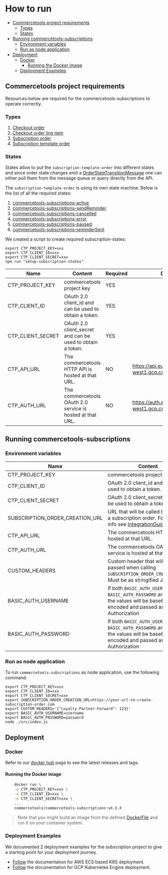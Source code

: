 # How to run

<!-- START doctoc generated TOC please keep comment here to allow auto update -->
<!-- DON'T EDIT THIS SECTION, INSTEAD RE-RUN doctoc TO UPDATE -->

- [Commercetools project requirements](#commercetools-project-requirements)
  - [Types](#types)
  - [States](#states)
- [Running commercetools-subscriptions](#running-commercetools-subscriptions)
  - [Environment variables](#environment-variables)
  - [Run as node application](#run-as-node-application)
- [Deployment](#deployment)
  - [Docker](#docker)
    - [Running the Docker image](#running-the-docker-image)
  - [Deployment Examples](#deployment-examples)

<!-- END doctoc generated TOC please keep comment here to allow auto update -->

## Commercetools project requirements

Resources below are required for the commercetools-subscriptions to operate correctly.

### Types

1. [Checkout order](../resources/checkout-order-type.json)
1. [Checkout order line item](../resources/checkout-order-line-item-type.json)
1. [Subscription order](../resources/subscription-order-type.json)
1. [Subscription template order](../resources/subscription-template-order-type.json)

### States

States allow to put the `subscription-template-order` into different states and since order state changes emit a [OrderStateTransitionMessage](https://docs.commercetools.com/api/message-types#orderstatetransitionmessage) one can either pull them from the message queue or query directly from the API.

The `subscription-template-order` is using its own state machine. Below is the list of all the required states:

1. [commercetools-subscriptions-active](../resources/active-state.json)
1. [commercetools-subscriptions-sendReminder](../resources/send-reminder-state.json)
1. [commercetools-subscriptions-cancelled](../resources/cancelled-state.json)
1. [commercetools-subscriptions-error](../resources/error-state.json)
1. [commercetools-subscriptions-paused](../resources/paused-state.json)
1. [commercetools-subscriptions-reminderSent](../resources/reminder-sent-state.json)

We created a script to create required subscription-states:

```
export CTP_PROJECT_KEY=xxx
export CTP_CLIENT_ID=xxx
export CTP_CLIENT_SECRET=xxx
npm run "setup-subscription-states"
```

| Name              | Content                                                    | Required | Default                                         |
| ----------------- | ---------------------------------------------------------- | -------- | ----------------------------------------------- |
| CTP_PROJECT_KEY   | commercetools project key                                  | YES      |                                                 |
| CTP_CLIENT_ID     | OAuth 2.0 client_id and can be used to obtain a token.     | YES      |                                                 |
| CTP_CLIENT_SECRET | OAuth 2.0 client_secret and can be used to obtain a token. | YES      |                                                 |
| CTP_API_URL       | The commercetools HTTP API is hosted at that URL.          | NO       | https://api.europe-west1.gcp.commercetools.com  |
| CTP_AUTH_URL      | The commercetools OAuth 2.0 service is hosted at that URL. | NO       | https://auth.europe-west1.gcp.commercetools.com |

## Running commercetools-subscriptions

### Environment variables

| Name                            | Content                                                                                                                                  | Required | Default                                         |
| ------------------------------- | ---------------------------------------------------------------------------------------------------------------------------------------- | -------- | ----------------------------------------------- |
| CTP_PROJECT_KEY                 | commercetools project key                                                                                                                | YES      |
| CTP_CLIENT_ID                   | OAuth 2.0 client_id and can be used to obtain a token.                                                                                   | YES      |
| CTP_CLIENT_SECRET               | OAuth 2.0 client_secret and can be used to obtain a token.                                                                               | YES      |
| SUBSCRIPTION_ORDER_CREATION_URL | URL that will be called to created a subscription order. For more info see [IntegrationGuide](./IntegrationGuide.md)                     | YES      |
| CTP_API_URL                     | The commercetools HTTP API is hosted at that URL.                                                                                        | NO       | https://api.europe-west1.gcp.commercetools.com  |
| CTP_AUTH_URL                    | The commercetools OAuth 2.0 service is hosted at that URL.                                                                               | NO       | https://auth.europe-west1.gcp.commercetools.com |
| CUSTOM_HEADERS                  | Custom header that will be passed when calling `SUBSCRIPTION_ORDER_CREATION_URL`. Must be as stringified JSON.                           | NO       |
| BASIC_AUTH_USERNAME             | If both `BASIC_AUTH_USERNAME` and `BASIC_AUTH_PASSWORD` are present, the values will be base64 encoded and passed as Basic Authorization | NO       |
| BASIC_AUTH_PASSWORD             | If both `BASIC_AUTH_USERNAME` and `BASIC_AUTH_PASSWORD` are present, the values will be base64 encoded and passed as Basic Authorization | NO       |

### Run as node application

To run `commercetools-subscriptions` as node application, use the following command:

```
export CTP_PROJECT_KEY=xxx
export CTP_CLIENT_ID=xxx
export CTP_CLIENT_SECRET=xxx
export SUBSCRIPTION_ORDER_CREATION_URL=https://your-url-to-create-subscription-order.com
export CUSTOM_HEADERS='{"Loyalty-Partner-Forward": 123}'
export BASIC_AUTH_USERNAME=username
export BASIC_AUTH_PASSWORD=password
node ./src/index.js
```

## Deployment

### Docker

Refer to our [docker hub](https://hub.docker.com/r/commercetools/commercetools-subscriptions/tags) page to see the latest releases and tags.

#### Running the Docker image

```bash
    docker run \
    -e CTP_PROJECT_KEY=xxx \
    -e CTP_CLIENT_ID=xxx \
    -e CTP_CLIENT_SECRET=xxx \
    ...
    commercetools/commercetools-subscriptions:vX.X.X
```

> Note that you might build an image from the defined [DockerFile](../Dockerfile) and run it on your container system.

### Deployment Examples

We documented 2 deployment examples for the subscription project to give a starting point for your deployment journey.

- [Follow](../deployment-examples/aws/k8s/README.md) the documentation for AWS ECS based K8S deployment.
- [Follow](../deployment-examples/gcp/k8s/README.md) the documentation for GCP Kubernetes Engine deployment.
